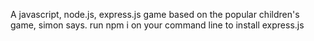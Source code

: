 A javascript, node.js, express.js game based on the popular children's game, simon says.
run npm i on your command line to install express.js

